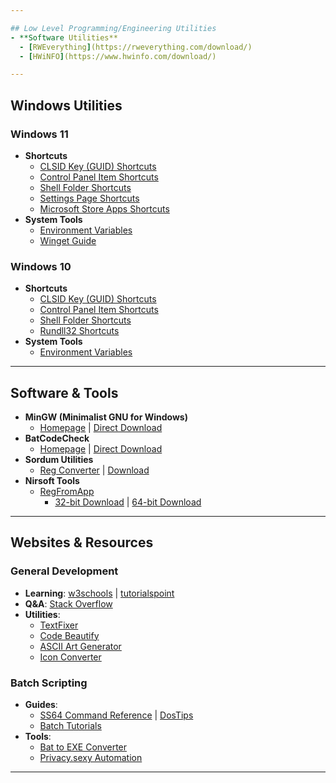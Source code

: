 ```yaml
---

## Low Level Programming/Engineering Utilities
- **Software Utilities**
  - [RWEverything](https://rweverything.com/download/)
  - [HWiNFO](https://www.hwinfo.com/download/)

---
```


## Windows Utilities

### Windows 11
- **Shortcuts**
  - [CLSID Key (GUID) Shortcuts](https://www.elevenforum.com/t/list-of-windows-11-clsid-key-guid-shortcuts.1075/)  
  - [Control Panel Item Shortcuts](https://www.elevenforum.com/t/create-shortcuts-to-open-control-panel-items-in-windows-11.528/)  
  - [Shell Folder Shortcuts](https://www.elevenforum.com/t/list-of-windows-11-shell-commands-for-shell-folder-shortcuts.1080/)  
  - [Settings Page Shortcuts](https://www.elevenforum.com/t/create-shortcuts-to-open-pages-in-settings-in-windows-11.522/)  
  - [Microsoft Store Apps Shortcuts](https://www.elevenforum.com/t/list-of-uri-commands-to-open-microsoft-store-apps-in-windows-11.2683/)  
- **System Tools**  
  - [Environment Variables](https://www.elevenforum.com/t/complete-list-of-environment-variables-in-windows-11.11212/)  
  - [Winget Guide](https://www.elevenforum.com/t/reinstall-built-in-apps-in-windows-11.12506/)  

### Windows 10
- **Shortcuts**
  - [CLSID Key (GUID) Shortcuts](https://www.tenforums.com/tutorials/3123-clsid-key-guid-shortcuts-list-windows-10-a.html)  
  - [Control Panel Item Shortcuts](https://www.tenforums.com/tutorials/86339-list-commands-open-control-panel-items-windows-10-a.html)  
  - [Shell Folder Shortcuts](https://www.tenforums.com/tutorials/3109-shell-commands-list-windows-10-a.html)  
  - [Rundll32 Shortcuts](https://www.tenforums.com/tutorials/77458-rundll32-commands-list-windows-10-a.html)  
- **System Tools**  
  - [Environment Variables](https://www.tenforums.com/tutorials/3234-environment-variables-windows-10-a.html)  

---

## Software & Tools
- **MinGW (Minimalist GNU for Windows)**  
  - [Homepage](https://sourceforge.net/projects/mingw/) | [Direct Download](https://zenlayer.dl.sourceforge.net/project/mingw/Installer/mingw-get-setup.exe)  
- **BatCodeCheck**  
  - [Homepage](https://www.robvanderwoude.com/battech_batcodecheck.php) | [Direct Download](https://www.robvanderwoude.com/files/batcodecheck.zip)  
- **Sordum Utilities**  
  - [Reg Converter](https://www.sordum.org/8478/reg-converter-v1-2/) | [Download](https://www.sordum.org/files/downloads.php?reg-converter)  
- **Nirsoft Tools**  
  - [RegFromApp](https://www.nirsoft.net/utils/reg_file_from_application.html)  
    - [32-bit Download](https://www.nirsoft.net/utils/regfromapp.zip) | [64-bit Download](https://www.nirsoft.net/utils/regfromapp-x64.zip)  

---

## Websites & Resources

### General Development
- **Learning**: [w3schools](https://www.w3schools.com/) | [tutorialspoint](https://www.tutorialspoint.com/)  
- **Q&A**: [Stack Overflow](https://stackoverflow.com/)  
- **Utilities**:  
  - [TextFixer](https://www.textfixer.com/)  
  - [Code Beautify](https://codebeautify.org/)  
  - [ASCII Art Generator](https://patorjk.com/software/taag/)  
  - [Icon Converter](https://www.icoconverter.com/)  

### Batch Scripting
- **Guides**:  
  - [SS64 Command Reference](https://ss64.com/nt/) | [DosTips](https://www.dostips.com/)  
  - [Batch Tutorials](https://www.tutorialspoint.com/batch_script/index.htm)  
- **Tools**:  
  - [Bat to EXE Converter](https://www.bat2exe.net/)  
  - [Privacy.sexy Automation](https://privacy.sexy/)  

---
